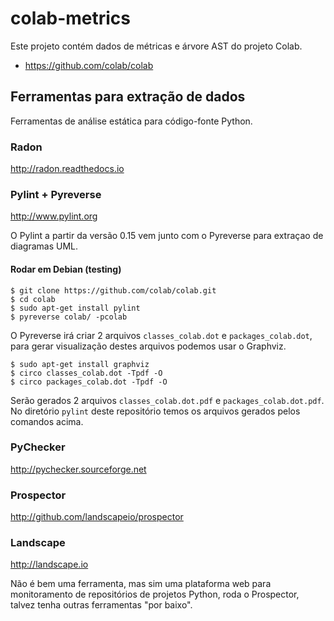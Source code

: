 # colab-metrics

Este projeto contém dados de métricas e árvore AST do projeto Colab.

* https://github.com/colab/colab

## Ferramentas para extração de dados

Ferramentas de análise estática para código-fonte Python.

### Radon

http://radon.readthedocs.io

### Pylint + Pyreverse

http://www.pylint.org

O Pylint a partir da versão 0.15 vem junto com o Pyreverse para extraçao de
diagramas UML.

#### Rodar em Debian (testing)

    $ git clone https://github.com/colab/colab.git
    $ cd colab
    $ sudo apt-get install pylint
    $ pyreverse colab/ -pcolab

O Pyreverse irá criar 2 arquivos `classes_colab.dot` e `packages_colab.dot`,
para gerar visualização destes arquivos podemos usar o Graphviz.

    $ sudo apt-get install graphviz
    $ circo classes_colab.dot -Tpdf -O
    $ circo packages_colab.dot -Tpdf -O

Serão gerados 2 arquivos `classes_colab.dot.pdf` e `packages_colab.dot.pdf`.
No diretório `pylint` deste repositório temos os arquivos gerados pelos
comandos acima.

### PyChecker

http://pychecker.sourceforge.net

### Prospector

http://github.com/landscapeio/prospector

### Landscape

http://landscape.io

Não é bem uma ferramenta, mas sim uma plataforma web para monitoramento de
repositórios de projetos Python, roda o Prospector, talvez tenha outras
ferramentas "por baixo".

